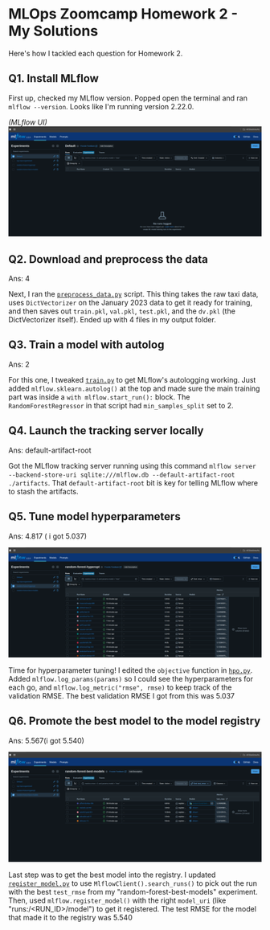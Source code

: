 # MLOps Zoomcamp Homework 2 - My Solutions

Here's how I tackled each question for Homework 2.

## Q1. Install MLflow
First up, checked my MLflow version. Popped open the terminal and ran `mlflow --version`. Looks like I'm running version 2.22.0.

*(MLflow UI)*
![MLflow UI Screenshot](./images/mlflowui.png)

## Q2. Download and preprocess the data
Ans: 4

Next, I ran the [`preprocess_data.py`](preprocess_data.py) script. This thing takes the raw taxi data, uses `DictVectorizer` on the January 2023 data to get it ready for training, and then saves out `train.pkl`, `val.pkl`, `test.pkl`, and the `dv.pkl` (the DictVectorizer itself). Ended up with 4 files in my output folder.

## Q3. Train a model with autolog
Ans: 2

For this one, I tweaked [`train.py`](train.py) to get MLflow's autologging working. Just added `mlflow.sklearn.autolog()` at the top and made sure the main training part was inside a `with mlflow.start_run():` block. The `RandomForestRegressor` in that script had `min_samples_split` set to 2.

## Q4. Launch the tracking server locally
Ans: default-artifact-root

Got the MLflow tracking server running using this command `mlflow server --backend-store-uri sqlite:///mlflow.db --default-artifact-root ./artifacts`. That `default-artifact-root` bit is key for telling MLflow where to stash the artifacts.

## Q5. Tune model hyperparameters
Ans: 4.817 ( i got 5.037)

![hyperparameters tuning](./images/hypertuning.png)

Time for hyperparameter tuning! I edited the `objective` function in [`hpo.py`](hpo.py). Added `mlflow.log_params(params)` so I could see the hyperparameters for each go, and `mlflow.log_metric("rmse", rmse)` to keep track of the validation RMSE. The best validation RMSE I got from this was 5.037

## Q6. Promote the best model to the model registry
Ans: 5.567(i got 5.540)

![](./images/modelruns.png)

Last step was to get the best model into the registry. I updated [`register_model.py`](register_model.py) to use `MlflowClient().search_runs()` to pick out the run with the best `test_rmse` from my "random-forest-best-models" experiment. Then, used `mlflow.register_model()` with the right `model_uri` (like "runs:/<RUN_ID>/model") to get it registered. The test RMSE for the model that made it to the registry was 5.540